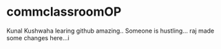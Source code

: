 # commclassroomOP

Kunal Kushwaha learing github amazing..
Someone is hustling...
raj made some changes here...i
